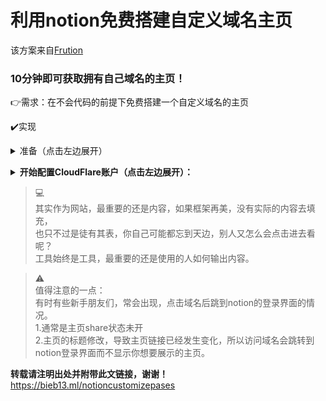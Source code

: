 # 利用notion免费搭建自定义域名主页
该方案来自[Frution](https://fruitionsite.com/771ef38657244c27b9389734a9cbff44/)

### 10分钟即可获取拥有自己域名的主页！

👉需求：在不会代码的前提下免费搭建一个自定义域名的主页

✔️实现  
<details><summary>准备（点击左边展开）</summary>  
    
1. 将自己的notion主页设置为share状态  

2. 一个自己的域名，如果你还没有，并且想免费注册一个，[请点击👉](https://www.notion.so/6317a1b6e622478185a2cb9dff7aada7/)    
</details>  
    
**<details><summary>开始配置CloudFlare账户（点击左边展开）：</summary>**  
    
1. 注册账户 [https://dash.cloudflare.com/sign-up](https://dash.cloudflare.com/sign-up)  
2. 输入你的自定义域名  
![01.png](https://www.notion.so/image/https%3A%2F%2Fs3-us-west-2.amazonaws.com%2Fsecure.notion-static.com%2Fd7561a5f-d8df-4303-97ba-3ff0bd913f8d%2FUntitled.png?table=block&id=4b688cb7-cf4a-4260-9f69-81dd1adbc90f&cache=v2)  
3. 选择免费计划  
![02.png](https://www.notion.so/image/https%3A%2F%2Fs3-us-west-2.amazonaws.com%2Fsecure.notion-static.com%2Fc732e996-769a-4362-be92-f8815c761dc3%2FUntitled.png?table=block&id=6b972bcd-798d-40e3-9c61-2b5fd99e9a86&cache=v2)    
4. 如果你没有导入任何A记录，请为域名添加一个A记录，地址可填8.8.8.8  
![04.png](https://www.notion.so/image/https%3A%2F%2Fs3-us-west-2.amazonaws.com%2Fsecure.notion-static.com%2F4ce6072e-d4e7-43d8-8088-1d0330e458f0%2FUntitled.png?table=block&id=b0caaaeb-43ba-4947-bc90-e64254b3ab2c&cache=v2)  
5. 复制以下两个DNS名称服务器  
![05.png](https://www.notion.so/image/https%3A%2F%2Fs3-us-west-2.amazonaws.com%2Fsecure.notion-static.com%2F72f6b1c5-0226-4d47-bb9c-30d817a5d421%2FUntitled.png?table=block&id=e9a28abc-3e7b-4def-baf8-44d9c766ea15&cache=v2)  
6. 去你的域名提供商的后台，在域名设置中的nameservers处添加这两个名称服务器，保存。
7. 等待一分钟，返回Cloudflare页面检查名称服务器
8. 选择灵活的加密模式（这样访问你的网站就会拥有一把小锁了！） 
![08.png](https://www.notion.so/image/https%3A%2F%2Fs3-us-west-2.amazonaws.com%2Fsecure.notion-static.com%2F2e9b3a65-60a5-4536-8370-aef0818cb955%2FUntitled.png?table=block&id=77d25d17-5335-4606-a9b7-a262f86a1354&cache=v2)

9. 始终使用 HTTPS，反正出现的推荐配置都打勾即可

    ![09.png](https://www.notion.so/image/https%3A%2F%2Fs3-us-west-2.amazonaws.com%2Fsecure.notion-static.com%2F5a1027d6-e4bf-4a23-9fe4-e0a5cec61db1%2FUntitled.png?table=block&id=0830b8f9-a53b-4206-a6e8-5149868f6819&cache=v2)

10. 完成以上设置后，cloudflare成功接管你的dns  
    ![10.png](https://www.notion.so/image/https%3A%2F%2Fs3-us-west-2.amazonaws.com%2Fsecure.notion-static.com%2F0062a94e-1056-43e7-a179-ed5573ffe099%2FUntitled.png?table=block&id=77c45d6e-1338-4be1-9923-a127d8ac6311&cache=v2)

11. 点击Workers，单击管理Workers，为你的workers选择一个任意的子域名（点击创建），直接用系统默认的就行。单机设置并确认。 
    ![11.png](https://www.notion.so/image/https%3A%2F%2Fs3-us-west-2.amazonaws.com%2Fsecure.notion-static.com%2F34dec507-387a-4ab8-ba05-b6995510e740%2FUntitled.png?table=block&id=2821a58f-faa9-4d89-9c09-169950c76931&cache=v2)

12. 选择免费计划

    ![12.png](https://www.notion.so/image/https%3A%2F%2Fs3-us-west-2.amazonaws.com%2Fsecure.notion-static.com%2Ff8bf34b7-63d4-4069-bfcd-0a5685907de7%2FUntitled.png?table=block&id=ffe094fc-01a7-4dc4-b4f1-ba066f24b87c&cache=v2)

13. 验证邮箱。返回workers页面，点击蓝色的创建Worker按钮

    ![13.png](https://www.notion.so/image/https%3A%2F%2Fs3-us-west-2.amazonaws.com%2Fsecure.notion-static.com%2F295e133a-2cf5-4ddf-80a2-b94a04abfdb4%2FUntitled.png?table=block&id=cb891703-47c2-4fae-8676-f57d6a302431&cache=v2)

14. 好了，将左边的脚本区域清空。

    ![14.png](https://www.notion.so/image/https%3A%2F%2Fs3-us-west-2.amazonaws.com%2Fsecure.notion-static.com%2F98f3b0a1-8f1e-456e-b523-bb8febf5e0ff%2FUntitled.png?table=block&id=5bc0f525-98cc-425a-a470-6eed1ee6438d&cache=v2)

15. 准备好代码（这里有方便你一键输出代码的小程序）

    [https://fruition.stephenou.vercel.app](https://fruition.stephenou.vercel.app)

    - 将你的域名填入上方Your Domain处
    - 将你的notion主页链接填入Notion URL中
    - 代码自动生成，点击蓝色的COPY THE CODE。代码复制成功！
16. 将代码填入第14步中的脚本框。点击保存并部署。
17. 保存后单击页面顶部的站点名称，转到Worker界面添加路由  
![17.png](https://www.notion.so/image/https%3A%2F%2Fs3-us-west-2.amazonaws.com%2Fsecure.notion-static.com%2F61292ae4-5c83-4e32-97ee-355ed0c8f64c%2FUntitled.png?table=block&id=6564c38a-92fb-4980-a876-a4597d9abc70&cache=v2)  
18. 路由输入`yourdomain.com/*` ，worker选择你刚刚创建的那个  
![18.png](https://www.notion.so/image/https%3A%2F%2Fs3-us-west-2.amazonaws.com%2Fsecure.notion-static.com%2Fd6554895-673e-4d9f-aad4-93547dd45957%2FUntitled.png?table=block&id=b3908509-43c6-4459-a37b-2a4254f40e55&cache=v2)  

19. 点击保存。**完成了！**
20. 你现在可以访问你的域名了！

</details>  

>💻  
>其实作为网站，最重要的还是内容，如果框架再美，没有实际的内容去填充，  
>也只不过是徒有其表，你自己可能都忘到天边，别人又怎么会点击进去看呢？  
>工具始终是工具，最重要的还是使用的人如何输出内容。  

>⚠️  
>值得注意的一点：  
>有时有些新手朋友们，常会出现，点击域名后跳到notion的登录界面的情况。  
>1.通常是主页share状态未开  
>2.主页的标题修改，导致主页链接已经发生变化，所以访问域名会跳转到notion登录界面而不显示你想要展示的主页。  

**转载请注明出处并附带此文链接，谢谢！**  
<https://bieb13.ml/notioncustomizepases>
